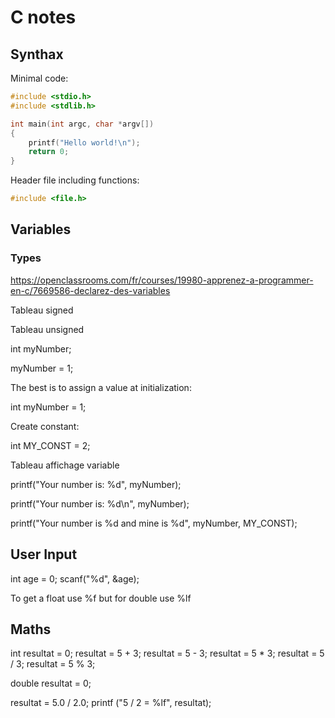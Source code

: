 # C notes

## Synthax

Minimal code:

````c
#include <stdio.h>
#include <stdlib.h>

int main(int argc, char *argv[])
{
    printf("Hello world!\n");
    return 0;
}
````

Header file including functions:

````c
#include <file.h>
````

## Variables

### Types

https://openclassrooms.com/fr/courses/19980-apprenez-a-programmer-en-c/7669586-declarez-des-variables

Tableau signed

Tableau unsigned

int myNumber;



myNumber = 1;

The best is to assign a value at initialization:

int myNumber = 1;

Create constant:

int MY_CONST = 2;

Tableau affichage variable

printf("Your number is: %d", myNumber);

printf("Your number is: %d\n", myNumber);

printf("Your number is %d and mine is %d", myNumber, MY_CONST);


## User Input

int age = 0;
scanf("%d", &age);

To get a float use %f but for double use %lf

## Maths

int resultat = 0;
resultat = 5 + 3;
resultat = 5 - 3;
resultat = 5 * 3;
resultat = 5 / 3;
resultat = 5 % 3;

double resultat = 0;
    
resultat = 5.0 / 2.0;
printf ("5 / 2 = %lf", resultat);
